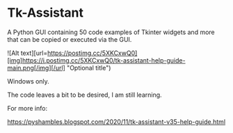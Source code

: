 # Tk-Assistant
A Python GUI containing 50 code examples of Tkinter widgets and more that can be copied or executed via the GUI.


![Alt text][url=https://postimg.cc/5XKCxwQ0][img]https://i.postimg.cc/5XKCxwQ0/tk-assistant-help-guide-main.png[/img][/url] "Optional title")

Windows only.

The code leaves a bit to be desired, I am still learning.

For more info:

https://pyshambles.blogspot.com/2020/11/tk-assistant-v35-help-guide.html
